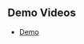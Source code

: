 ## Demo Videos
- [Demo](https://drive.google.com/drive/u/2/folders/1mEBsTybV3GIFZOgTWFZX286VESCvffsq)
